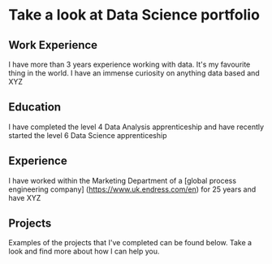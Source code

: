 # Take a look at Data Science portfolio

## Work Experience
I have more than 3 years experience working with data. It's my favourite thing in the world. I have an immense curiosity on anything data based and XYZ

## Education
I have completed the level 4 Data Analysis apprenticeship and have recently started the level 6 Data Science apprenticeship

## Experience
I have worked within the Marketing Department of a [global process engineering company] (https://www.uk.endress.com/en)  for 25 years and have XYZ

## Projects
Examples of the projects that I've completed can be found below. Take a look and find more about how I can help you.
